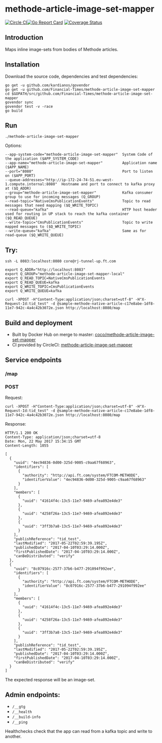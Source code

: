 # methode-article-image-set-mapper

[![Circle CI](https://circleci.com/gh/Financial-Times/methode-article-image-set-mapper/tree/master.png?style=shield)](https://circleci.com/gh/Financial-Times/methode-article-image-set-mapper/tree/master)[![Go Report Card](https://goreportcard.com/badge/github.com/Financial-Times/methode-article-image-set-mapper)](https://goreportcard.com/report/github.com/Financial-Times/methode-article-image-set-mapper) [![Coverage Status](https://coveralls.io/repos/github/Financial-Times/methode-article-image-set-mapper/badge.svg)](https://coveralls.io/github/Financial-Times/methode-article-image-set-mapper)

## Introduction

Maps inline image-sets from bodies of Methode articles.

## Installation

Download the source code, dependencies and test dependencies:

    go get -u github.com/kardianos/govendor
    go get -u github.com/Financial-Times/methode-article-image-set-mapper
    cd $GOPATH/src/github.com/Financial-Times/methode-article-image-set-mapper
    govendor sync
    govendor test -v -race
    go build

## Run

    ./methode-article-image-set-mapper

Options:

    --app-system-code="methode-article-image-set-mapper"  System Code of the application ($APP_SYSTEM_CODE)
    --app-name="methode-article-image-set-mapper"         Application name ($APP_NAME)
    --port="8080"                                         Port to listen on ($APP_PORT)
    --queue-addresses="http://ip-172-24-74-51.eu-west-1.compute.internal:8080"  Hostname and port to connect to kafka proxy at ($Q_ADDR)
    --group="methode-article-image-set-mapper"            Kafka consumer group to use for incoming messages (Q_GROUP)
    --read-topic="NativeCmsPublicationEvents"             Topic to read messages that need mapping ($Q_WRITE_TOPIC)
    --read-queue="kafka"                                  HTTP host header used for routing in UP stack to reach the kafka container ($Q_READ_QUEUE)
    --write-topic="CmsPublicationEvents"                  Topic to write mapped messages to ($Q_WRITE_TOPIC)
    --write-queue="kafka"                                 Same as for read-queue ($Q_WRITE_QUEUE)

## Try:

    ssh -L 8083:localhost:8080 core@rj-tunnel-up.ft.com

    export Q_ADDR="http://localhost:8083"
    export Q_GROUP="methode-article-image-set-mapper-local"
    export Q_READ_TOPIC=NativeCmsPublicationEvents
    export Q_READ_QUEUE=kafka
    export Q_WRITE_TOPIC=CmsPublicationEvents
    export Q_WRITE_QUEUE=kafka

    curl -XPOST -H"Content-Type:application/json;charset=utf-8" -H"X-Request-Id:tid_test" -d @sample-methode-native-article-c17e8abe-1df8-11e7-942c-4a4c42b3072e.json http://localhost:8080/map

## Build and deployment

* Built by Docker Hub on merge to master: [coco/methode-article-image-set-mapper](https://hub.docker.com/r/coco/methode-article-image-set-mapper/)
* CI provided by CircleCI: [methode-article-image-set-mapper](https://circleci.com/gh/Financial-Times/methode-article-image-set-mapper)

## Service endpoints

### /map

### POST

Request:

    curl -XPOST -H"Content-Type:application/json;charset=utf-8" -H"X-Request-Id:tid_test" -d @sample-methode-native-article-c17e8abe-1df8-11e7-942c-4a4c42b3072e.json http://localhost:8080/map

Response:

```
HTTP/1.1 200 OK
Content-Type: application/json;charset=utf-8
Date: Mon, 22 May 2017 15:34:15 GMT
Content-Length: 1055

[
  {
    "uuid": "4ec94836-0d00-325d-9005-c9aa67f68963",
    "identifiers": [
      {
        "authority": "http://api.ft.com/system/FTCOM-METHODE",
        "identifierValue": "4ec94836-0d00-325d-9005-c9aa67f68963"
      }
    ],
    "members": [
      {
        "uuid": "41614f4c-13c5-11e7-9469-afea892e4de3"
      },
      {
        "uuid": "4258f26a-13c5-11e7-9469-afea892e4de3"
      },
      {
        "uuid": "3ff3b7a8-13c5-11e7-9469-afea892e4de3"
      }
    ],
    "publishReference": "tid_test",
    "lastModified": "2017-05-22T02:59:39.195Z",
    "publishedDate": "2017-04-10T03:29:14.000Z",
    "firstPublishedDate": "2017-04-10T03:29:14.000Z",
    "canBeDistributed": "verify"
  },
  {
    "uuid": "8c07916c-2577-37b6-b477-291094f992ee",
    "identifiers": [
      {
        "authority": "http://api.ft.com/system/FTCOM-METHODE",
        "identifierValue": "8c07916c-2577-37b6-b477-291094f992ee"
      }
    ],
    "members": [
      {
        "uuid": "41614f4c-13c5-11e7-9469-afea892e4de3"
      },
      {
        "uuid": "4258f26a-13c5-11e7-9469-afea892e4de3"
      },
      {
        "uuid": "3ff3b7a8-13c5-11e7-9469-afea892e4de3"
      }
    ],
    "publishReference": "tid_test",
    "lastModified": "2017-05-22T02:59:39.195Z",
    "publishedDate": "2017-04-10T03:29:14.000Z",
    "firstPublishedDate": "2017-04-10T03:29:14.000Z",
    "canBeDistributed": "verify"
  }
]
```

The expected response will be an image-set.

## Admin endpoints:

* `/__gtg`
* `/__health`
* `/__build-info`
* `/__ping`

Healthchecks check that the app can read from a kafka topic and write to another.
